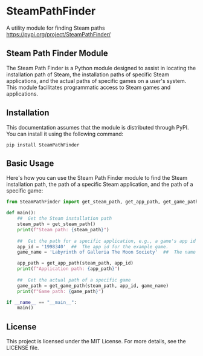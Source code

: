 # SteamPathFinder
A utility module for finding Steam paths
https://pypi.org/project/SteamPathFinder/



## Steam Path Finder Module

The Steam Path Finder is a Python module designed to assist in locating the installation path of Steam, the installation paths of specific Steam applications, and the actual paths of specific games on a user's system. This module facilitates programmatic access to Steam games and applications.


## Installation

This documentation assumes that the module is distributed through PyPI. You can install it using the following command:

```command
pip install SteamPathFinder
```


## Basic Usage

Here's how you can use the Steam Path Finder module to find the Steam installation path, the path of a specific Steam application, and the path of a specific game:

```python
from SteamPathFinder import get_steam_path, get_app_path, get_game_path

def main():
    ##  Get the Steam installation path
    steam_path = get_steam_path()
    print(f"Steam path: {steam_path}")
    
    ##  Get the path for a specific application, e.g., a game's app id
    app_id = '1998340'  ##  The app id for the example game.
    game_name = 'Labyrinth of Galleria The Moon Society'  ##  The name of the game folder.

    app_path = get_app_path(steam_path, app_id)
    print(f"Application path: {app_path}")
    
    ##  Get the actual path of a specific game
    game_path = get_game_path(steam_path, app_id, game_name)
    print(f"Game path: {game_path}")

if __name__ == "__main__":
    main()
```

## License

This project is licensed under the MIT License. For more details, see the LICENSE file.

